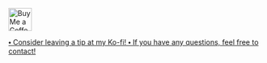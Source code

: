 <a href='https://ko-fi.com/dook_' target='_blank'><img height='35' style='border:0px;height:46px;' src='https://storage.ko-fi.com/cdn/brandasset/kofi_s_tag_white.png?' border='0' alt='Buy Me a Coffee at ko-fi.com' />
  
⬩ Consider leaving a tip at my Ko-fi! 
⬩ If you have any questions, feel free to contact!
